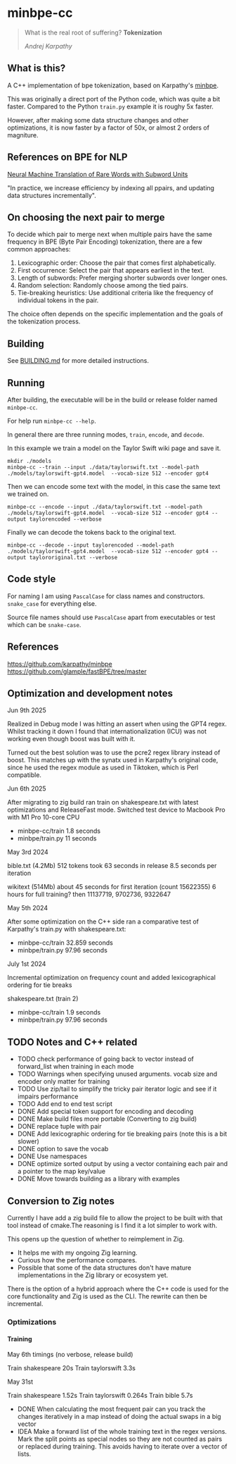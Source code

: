 # minbpe-cc

> What is the real root of suffering? **Tokenization**
>
> _Andrej Karpathy_

## What is this?

A C++ implementation of bpe tokenization, based on Karpathy's [minbpe](https://github.com/karpathy/minbpe).

This was originally a direct port of the Python code, which was quite a bit faster. Compared to the Python `train.py` example it is roughy 5x faster.

However, after making some data structure changes and other optimizations, it is now faster by a factor of 50x, or almost 2 orders of magniture.

## References on BPE for NLP
[Neural Machine Translation of Rare Words with Subword Units](https://arxiv.org/pdf/1508.07909)

"In practice, we increase efficiency by indexing all ppairs, and updating data structures incrementally".

## On choosing the next pair to merge

To decide which pair to merge next when multiple pairs have the same frequency in BPE (Byte Pair Encoding) tokenization, there are a few common approaches:

1. Lexicographic order: Choose the pair that comes first alphabetically.
2. First occurrence: Select the pair that appears earliest in the text.
3. Length of subwords: Prefer merging shorter subwords over longer ones.
4. Random selection: Randomly choose among the tied pairs.
5. Tie-breaking heuristics: Use additional criteria like the frequency of individual tokens in the pair.

The choice often depends on the specific implementation and the goals of the tokenization process.

## Building

See [BUILDING.md](BUILDING.md) for more detailed instructions.

## Running

After building, the executable will be in the build or release folder named `minbpe-cc`.

For help run `minbpe-cc --help`.

In general there are three running modes, `train`, `encode`, and `decode`.

In this example we train a model on the Taylor Swift wiki page and save it.

```
mkdir ./models
minbpe-cc --train --input ./data/taylorswift.txt --model-path ./models/taylorswift-gpt4.model  --vocab-size 512 --encoder gpt4
```

Then we can encode some text with the model, in this case the same text we trained on.

```
minbpe-cc --encode --input ./data/taylorswift.txt --model-path ./models/taylorswift-gpt4.model  --vocab-size 512 --encoder gpt4 --output taylorencoded --verbose
```

Finally we can decode the tokens back to the original text.

```
minbpe-cc --decode --input taylorencoded --model-path ./models/taylorswift-gpt4.model  --vocab-size 512 --encoder gpt4 --output taylororiginal.txt --verbose
```

## Code style

For naming I am using `PascalCase` for class names and constructors. `snake_case` for everything else.

Source file names should use `PascalCase` apart from executables or test which can be `snake-case`.

## References

https://github.com/karpathy/minbpe
https://github.com/glample/fastBPE/tree/master

## Optimization and development notes

Jun 9th 2025

Realized in Debug mode I was hitting an assert when using the GPT4 regex. Whilst tracking it down I found that internationalization (ICU) was not working even though boost was built with it.

Turned out the best solution was to use the pcre2 regex library instead of boost. This matches up with the synatx used in Karpathy's original code, since he used the regex module as used in Tiktoken, which is Perl compatible.

Jun 6th 2025

After migrating to zig build ran train on shakespeare.txt with latest optimizations and ReleaseFast mode.
Switched test device to Macbook Pro with M1 Pro 10-core CPU

- minbpe-cc/train 1.8 seconds
- minbpe/train.py 11 seconds

May 3rd 2024

bible.txt (4.2Mb) 512 tokens took 63 seconds in release
8.5 seconds per iteration

wikitext (514Mb) about 45 seconds for first iteration (count 15622355)
6 hours for full training?
then  11137719, 9702736, 9322647

May 5th 2024

After some optimization on the C++ side ran a comparative test of Karpathy's train.py with shakespeare.txt:

- minbpe-cc/train 32.859 seconds
- minbpe/train.py 97.96 seconds

July 1st 2024

Incremental optimization on frequency count and added lexicographical ordering for tie breaks

shakespeare.txt (train 2)

- minbpe-cc/train 1.9 seconds 
- minbpe/train.py 97.96 seconds


## TODO Notes and C++ related

* TODO check performance of going back to vector instead of forward_list when training in each mode
* TODO Warnings when specifying unused arguments. vocab size and encoder only matter for training
* TODO Use zip/tail to simplify the tricky pair iterator logic and see if it impairs performance
* TODO Add end to end test script
* DONE Add special token support for encoding and decoding
* DONE Make build files more portable (Converting to zig build)
* DONE replace tuple with pair
* DONE Add lexicographic ordering for tie breaking pairs (note this is a bit slower)
* DONE option to save the vocab
* DONE Use namespaces
* DONE optimize sorted output by using a vector containing each pair and a pointer to the map key/value
* DONE Move towards building as a library with examples

## Conversion to Zig notes
Currently I have add a zig build file to allow the project to be built with that tool instead of cmake.The reasoning is I find it a lot simpler to work with.

This opens up the question of whether to reimplement in Zig.

* It helps me with my ongoing Zig learning.
* Curious how the performance compares.
* Possible that some of the data structures don't have mature implementations in the Zig library or ecosystem yet.

There is the option of a hybrid approach where the C++ code is used for the core functionality and Zig is used as the CLI. The rewrite can then be incremental.

### Optimizations

#### Training

May 6th timings (no verbose, release build)

Train shakespeare 20s
Train taylorswift 3.3s

May 31st 

Train shakespeare 1.52s
Train taylorswift 0.264s
Train bible 5.7s

* DONE When calculating the most frequent pair can you track the changes iteratively in a map instead of doing the actual swaps in a big vector
* IDEA Make a forward list of the whole training text in the regex versions. Mark the split points as special nodes so they are not counted as pairs or replaced during training. This avoids having to iterate over a vector of lists.
